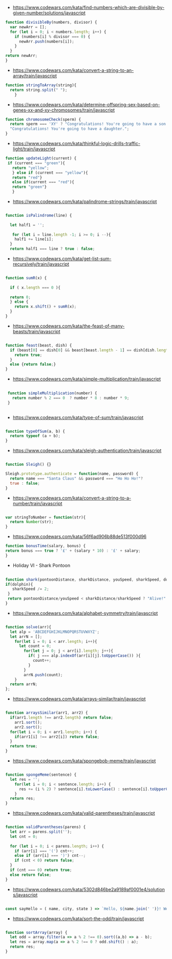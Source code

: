 * https://www.codewars.com/kata/find-numbers-which-are-divisible-by-given-number/solutions/javascript
```javascript 
function divisibleBy(numbers, divisor) {
  var newArr = [];
  for (let i = 0; i < numbers.length; i++) {
    if (numbers[i] % divisor === 0) {
      newArr.push(numbers[i]);
    } 
  }
return newArr;
}

```
* https://www.codewars.com/kata/convert-a-string-to-an-array/train/javascript

```javascript
function stringToArray(string){
  return string.split(" ");
	}
```
* https://www.codewars.com/kata/determine-offspring-sex-based-on-genes-xx-and-xy-chromosomes/train/javascript

```javascript
function chromosomeCheck(sperm) {
  return sperm === 'XY' ? "Congratulations! You're going to have a son." :
  "Congratulations! You're going to have a daughter.";
}
```
* https://www.codewars.com/kata/thinkful-logic-drills-traffic-light/train/javascript

```javascript
function updateLight(current) {
 if (current === "green"){
   return "yellow";
   } else if (current === "yellow"){
   return "red"}
   else if(current === "red"){
   return "green"}
   }
   ```
   * https://www.codewars.com/kata/palindrome-strings/train/javascript
   
   ```javascript
   
   function isPalindrome(line) {
     
     let half1 = '';
     
      for (let i = line.length -1; i >= 0; i --){
       half1 += line[i];
     }
     return half1 === line ? true : false;
   
   ```
   * https://www.codewars.com/kata/get-list-sum-recursively/train/javascript
   
  ```javascript 
  
  function sumR(x) {
    
    if ( x.length === 0 ){
      
    return 0;
    } else {
      return x.shift() + sumR(x);
    }
  }
  
  ```
  
 * https://www.codewars.com/kata/the-feast-of-many-beasts/train/javascript
 
 ```javascript 
 
 function feast(beast, dish) {
   if (beast[0] == dish[0] && beast[beast.length - 1] == dish[dish.length - 1]) {
     return true;
   }
   else {return false;}
 }
 
 ```
 * https://www.codewars.com/kata/simple-multiplication/train/javascript
 
 ```javascript
  
  function simpleMultiplication(number) {
    return number % 2 === 0  ? number * 8 : number * 9; 
  }
  
  ```
  
  * https://www.codewars.com/kata/type-of-sum/train/javascript
  
  ```javascript
  
  function typeOfSum(a, b) {
    return typeof (a + b);
  }
  
  ``` 
  * https://www.codewars.com/kata/sleigh-authentication/train/javascript
  
   ```javascript
   
   function Sleigh() {}
   
   Sleigh.prototype.authenticate = function(name, password) {
     return name === "Santa Claus" && password === "Ho Ho Ho!"?
     true : false;
   }
   
   ```
   * https://www.codewars.com/kata/convert-a-string-to-a-number/train/javascript
   
   ```javascript
   
   var stringToNumber = function(str){
     return Number(str);
   }
   
   ```
  * https://www.codewars.com/kata/56f6ad906b88de513f000d96
 
 ```javascript 
 function bonusTime(salary, bonus) {
 return bonus === true ? '£' + (salary * 10) : '£' + salary;
 }
 
 ``` 
 * Holiday VI - Shark Pontoon
  
  ```javascript
   
 function shark(pontoonDistance, sharkDistance, youSpeed, sharkSpeed, dolphin){
 if(dolphin){
     sharkSpeed /= 2;
   }
   return pontoonDistance/youSpeed < sharkDistance/sharkSpeed ? "Alive!" : "Shark Bait!";
 }
 
 
 ``` 
 * https://www.codewars.com/kata/alphabet-symmetry/train/javascript
 
 ```javascript 
 
 function solve(arr){  
   let alp = 'ABCDEFGHIJKLMNOPQRSTUVWXYZ';
   let arrN = [];
     for(let i = 0; i < arr.length; i++){
       let count = 0;
         for(let j = 0; j < arr[i].length; j++){
           if( j === alp.indexOf(arr[i][j].toUpperCase()) ){
             count++;
           }
         }
         arrN.push(count);
     }
   return arrN;
 };
```
* https://www.codewars.com/kata/arrays-similar/train/javascript

```javascript

function arraysSimilar(arr1, arr2) {
  if(arr1.length !== arr2.length) return false;
    arr1.sort();
    arr2.sort();
  for(let i = 0; i < arr1.length; i++) {
    if(arr1[i] !== arr2[i]) return false; 
  }
  return true;
}
```


* https://www.codewars.com/kata/spongebob-meme/train/javascript

```javascript

function spongeMeme(sentence) {
  let res = '';
    for(let i = 0; i < sentence.length; i++) {
      res += (i % 2) ? sentence[i].toLowerCase() : sentence[i].toUpperCase();
    }
  return res;
}

```
* https://www.codewars.com/kata/valid-parentheses/train/javascript

```javascript

function validParentheses(parens) {
  let arr = parens.split('');
  let cnt = 0;
  
  for (let i = 0; i < parens.length; i++) {
    if (arr[i] === '(') cnt++;
    else if (arr[i] === ')') cnt--;
    if (cnt < 0) return false;
  }
  if (cnt === 0) return true;
  else return false;
}

```
* https://www.codewars.com/kata/5302d846be2a9189af0001e4/solutions/javascript

```javascript

const sayHello = ( name, city, state ) => `Hello, ${name.join(' ')}! Welcome to ${city}, ${state}!`;

```

* https://www.codewars.com/kata/sort-the-odd/train/javascript

```javascript

function sortArray(array) {
  let odd = array.filter(a => a % 2 !== 0).sort((a,b) => a - b);
  let res = array.map(a => a % 2 !== 0 ? odd.shift() : a);
  return res;
}

```